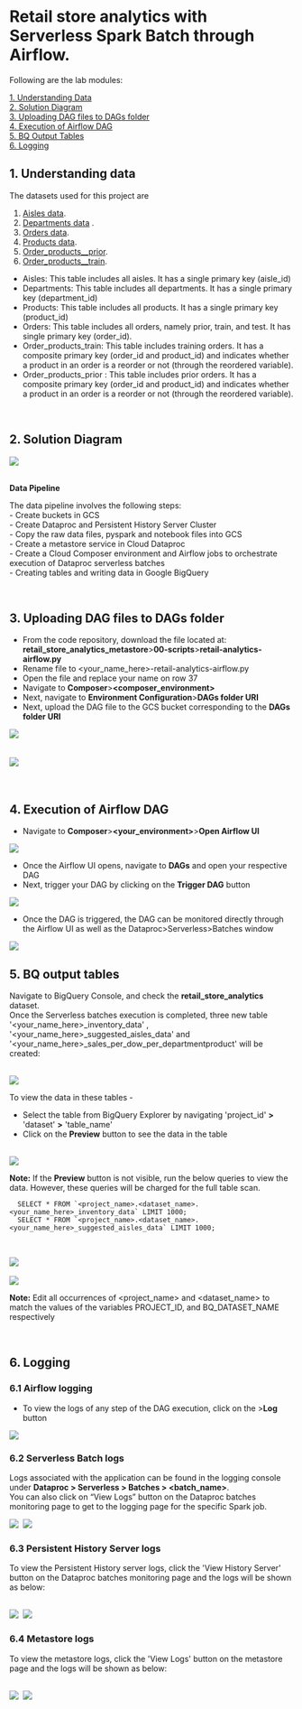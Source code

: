 # Retail store analytics with Serverless Spark Batch through Airflow.

Following are the lab modules:

[1. Understanding Data](07c-retail-store-analytics-airflow-execution.md#1-understanding-data)<br>
[2. Solution Diagram](07c-retail-store-analytics-airflow-execution.md#2-solution-diagram)<br>
[3. Uploading DAG files to DAGs folder](07c-retail-store-analytics-airflow-execution.md#3-uploading-dag-files-to-dags-folder)<br>
[4. Execution of Airflow DAG](07c-retail-store-analytics-airflow-execution.md#4-execution-of-airflow-dag)<br>
[5. BQ Output Tables](07c-retail-store-analytics-airflow-execution.md#5-bq-output-tables)<br>
[6. Logging](07c-retail-store-analytics-airflow-execution.md#6-logging)<br>

## 1. Understanding data
The datasets used for this project are


1. [Aisles data](../01-datasets/aisles/aisles.csv). <br>
2. [Departments data](../01-datasets/departments/departments.csv) . <br>
3. [Orders data](../01-datasets/orders/orders.csv). <br>
4. [Products data](../01-datasets/products/products.csv). <br>
5. [Order_products__prior](../01-datasets/order_products/order_products__prior.csv). <br>
6. [Order_products__train](../01-datasets/order_products/order_products__train.csv). <br>


- Aisles: This table includes all aisles. It has a single primary key (aisle_id)
- Departments: This table includes all departments. It has a single primary key (department_id)
- Products: This table includes all products. It has a single primary key (product_id)
- Orders: This table includes all orders, namely prior, train, and test. It has single primary key (order_id).
- Order_products_train: This table includes training orders. It has a composite primary key (order_id and product_id)
						and indicates whether a product in an order is a reorder or not (through the reordered variable).
- Order_products_prior : This table includes prior orders. It has a composite primary key (order_id and product_id) and
						indicates whether a product in an order is a reorder or not (through the reordered variable).
<br>

## 2. Solution Diagram

<kbd>
<img src=../images/Flow_of_Resources.jpeg />
</kbd>

<br>
<br>


**Data Pipeline**

The data pipeline involves the following steps: <br>
	- Create buckets in GCS <br>
	- Create Dataproc and Persistent History Server Cluster <br>
	- Copy the raw data files, pyspark and notebook files into GCS <br>
	- Create a metastore service in Cloud Dataproc <br>
	- Create a Cloud Composer environment and Airflow jobs to orchestrate execution of Dataproc serverless batches <br>
	- Creating tables and writing data in Google BigQuery <br>

<br>

## 3. Uploading DAG files to DAGs folder

* From the code repository, download the file located at: **retail_store_analytics_metastore**>**00-scripts**>**retail-analytics-airflow.py**
* Rename file to <your_name_here>-retail-analytics-airflow.py
* Open the file and replace your name on row 37
* Navigate to **Composer**>**<composer_environment>**
* Next, navigate to **Environment Configuration**>**DAGs folder URI**
* Next, upload the DAG file to the GCS bucket corresponding to the **DAGs folder URI**

<kbd>
<img src=../images/composer_2.png />
</kbd>

<br>
<br>
<br>

<kbd>
<img src=../images/composer_3.png />
</kbd>

<br>
<br>
<br>


## 4. Execution of Airflow DAG

* Navigate to **Composer**>**<your_environment>**>**Open Airflow UI**

<kbd>
<img src=../images/composer_5.png />
</kbd>

<br>

* Once the Airflow UI opens, navigate to **DAGs** and open your respective DAG
* Next, trigger your DAG by clicking on the **Trigger DAG** button

<kbd>
<img src=../images/composer_6.png />
</kbd>

<br>

* Once the DAG is triggered, the DAG can be monitored directly through the Airflow UI as well as the Dataproc>Serverless>Batches window

<kbd>
<img src=../images/Airflow-final.PNG />
</kbd>

<br>


## 5. BQ output tables

Navigate to BigQuery Console, and check the **retail_store_analytics** dataset. <br>
Once the Serverless batches execution is completed, three new table '<your_name_here>_inventory_data' , '<your_name_here>_suggested_aisles_data' and '<your_name_here>_sales_per_dow_per_departmentproduct' will be created:

<br>

<kbd>
<img src=../images/bigqueryretail.png />
</kbd>

<br>

To view the data in these tables -

* Select the table from BigQuery Explorer by navigating 'project_id' **>** 'dataset' **>** 'table_name'
* Click on the **Preview** button to see the data in the table

<br>

<kbd>
<img src=../images/bq_preview.png />
</kbd>

<br>

**Note:** If the **Preview** button is not visible, run the below queries to view the data. However, these queries will be charged for the full table scan.

```
  SELECT * FROM `<project_name>.<dataset_name>.<your_name_here>_inventory_data` LIMIT 1000;
  SELECT * FROM `<project_name>.<dataset_name>.<your_name_here>_suggested_aisles_data` LIMIT 1000;


```
<br>

<kbd>
<img src=../images/bq_3.PNG />
</kbd>

<br>

<br>


<kbd>
<img src=../images/bq_2.png />
</kbd>

<br>

**Note:** Edit all occurrences of <project_name> and <dataset_name> to match the values of the variables PROJECT_ID, and BQ_DATASET_NAME respectively

<br>

## 6. Logging

### 6.1 Airflow logging

* To view the logs of any step of the DAG execution, click on the **<DAG step>**>**Log** button <br>

<kbd>
<img src=../images/composer_8.png />
</kbd>

<br>

### 6.2 Serverless Batch logs

Logs associated with the application can be found in the logging console under
**Dataproc > Serverless > Batches > <batch_name>**.
<br> You can also click on “View Logs” button on the Dataproc batches monitoring page to get to the logging page for the specific Spark job.

<kbd>
<img src=../images/image10.png />
</kbd>

<kbd>
<img src=../images/image11.png />
</kbd>

<br>


### 6.3 Persistent History Server logs

To view the Persistent History server logs, click the 'View History Server' button on the Dataproc batches monitoring page and the logs will be shown as below:

<br>

<kbd>
<img src=../images/image12.png />
</kbd>

<kbd>
<img src=../images/image13.png />
</kbd>

<br>

### 6.4 Metastore logs

To view the metastore logs, click the 'View Logs' button on the metastore page and the logs will be shown as below:

<br>

<kbd>
<img src=../images/meta_logs01.png />
</kbd>

<kbd>
<img src=../images/meta_logs02.png />
</kbd>

<br>

